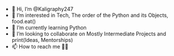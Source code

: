 - 👋 Hi, I’m @Kaligraphy247
- 👀 I’m interested in Tech, The order of the Python and its Objects, food.eat()
- 🌱 I’m currently learning Python
- 💞️ I’m looking to collaborate on Mostly Intermediate Projects and print(Ideas, Mentorships)
- 📫 How to reach me 🤔💭

<!---
Kaligraphy247/Kaligraphy247 is a ✨ special ✨ repository because its `README.md` (this file) appears on your GitHub profile.
You can click the Preview link to take a look at your changes.
--->
